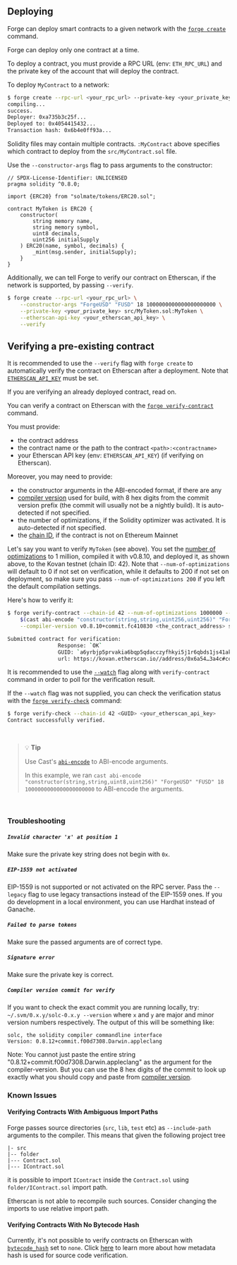 ## Deploying

Forge can deploy smart contracts to a given network with the [`forge create`](../reference/forge/forge-create.md) command.

Forge can deploy only one contract at a time.

To deploy a contract, you must provide a RPC URL (env: `ETH_RPC_URL`) and the private key of the account that will deploy the contract.

To deploy `MyContract` to a network:

```sh
$ forge create --rpc-url <your_rpc_url> --private-key <your_private_key> src/MyContract.sol:MyContract
compiling...
success.
Deployer: 0xa735b3c25f...
Deployed to: 0x4054415432...
Transaction hash: 0x6b4e0ff93a...
```

Solidity files may contain multiple contracts. `:MyContract` above specifies which contract to deploy from the `src/MyContract.sol` file.

Use the `--constructor-args` flag to pass arguments to the constructor:

```solidity
// SPDX-License-Identifier: UNLICENSED
pragma solidity ^0.8.0;

import {ERC20} from "solmate/tokens/ERC20.sol";

contract MyToken is ERC20 {
    constructor(
        string memory name,
        string memory symbol,
        uint8 decimals,
        uint256 initialSupply
    ) ERC20(name, symbol, decimals) {
        _mint(msg.sender, initialSupply);
    }
}
```

Additionally, we can tell Forge to verify our contract on Etherscan, if the network is supported, by passing `--verify`.

```sh
$ forge create --rpc-url <your_rpc_url> \
    --constructor-args "ForgeUSD" "FUSD" 18 1000000000000000000000 \
    --private-key <your_private_key> src/MyToken.sol:MyToken \
    --etherscan-api-key <your_etherscan_api_key> \
    --verify
```

## Verifying a pre-existing contract

It is recommended to use the `--verify` flag with `forge create` to automatically verify the contract on Etherscan after a deployment.
Note that [`ETHERSCAN_API_KEY`](../reference/config/etherscan.md#etherscan_api_key) must be set.

If you are verifying an already deployed contract, read on.

You can verify a contract on Etherscan with the [`forge verify-contract`](../reference/forge/forge-verify-contract.md) command.

You must provide:
- the contract address
- the contract name or the path to the contract `<path>:<contractname>`
- your Etherscan API key (env: `ETHERSCAN_API_KEY`) (if verifying on Etherscan).

Moreover, you may need to provide:
- the constructor arguments in the ABI-encoded format, if there are any
- [compiler version](https://etherscan.io/solcversions) used for build, with 8 hex digits from the commit version prefix (the commit will usually not be a nightly build). It is auto-detected if not specified.
- the number of optimizations, if the Solidity optimizer was activated.  It is auto-detected if not specified.
- the [chain ID](https://evm-chainlist.netlify.app/), if the contract is not on Ethereum Mainnet

Let's say you want to verify `MyToken` (see above). You set the [number of optimizations](../reference/config/solidity-compiler.md#optimizer_runs) to 1 million, compiled it with v0.8.10, and deployed it, as shown above, to the Kovan testnet (chain ID: 42). Note that `--num-of-optimizations` will default to 0 if not set on verification, while it defaults to 200 if not set on deployment, so make sure you pass `--num-of-optimizations 200` if you left the default compilation settings. 

Here's how to verify it:

```bash
$ forge verify-contract --chain-id 42 --num-of-optimizations 1000000 --watch --constructor-args \ 
    $(cast abi-encode "constructor(string,string,uint256,uint256)" "ForgeUSD" "FUSD" 18 1000000000000000000000) \
    --compiler-version v0.8.10+commit.fc410830 <the_contract_address> src/MyToken.sol:MyToken <your_etherscan_api_key>

Submitted contract for verification:
                Response: `OK`
                GUID: `a6yrbjp5prvakia6bqp5qdacczyfhkyi5j1r6qbds1js41ak1a`
                url: https://kovan.etherscan.io//address/0x6a54…3a4c#code
```

It is recommended to use the [`--watch`](../reference/forge/forge-verify-contract.md#verify-contract-options) flag along
with `verify-contract` command in order to poll for the verification result.

If the `--watch` flag was not supplied, you can check
the verification status with the [`forge verify-check`](../reference/forge/forge-verify-check.md) command:

```bash
$ forge verify-check --chain-id 42 <GUID> <your_etherscan_api_key>
Contract successfully verified.
```

<br>

> 💡 **Tip**
> 
> Use Cast's [`abi-encode`](../reference/cast/cast-abi-encode.md) to ABI-encode arguments.
>
> In this example, we ran `cast abi-encode "constructor(string,string,uint8,uint256)" "ForgeUSD" "FUSD" 18 1000000000000000000000` to ABI-encode the arguments.

<br>

### Troubleshooting

##### `Invalid character 'x' at position 1`

Make sure the private key string does not begin with `0x`.

##### `EIP-1559 not activated`
EIP-1559 is not supported or not activated on the RPC server. Pass the `--legacy` flag to use legacy transactions instead of the EIP-1559 ones. If you do development in a local environment, you can use Hardhat instead of Ganache.

##### `Failed to parse tokens`
Make sure the passed arguments are of correct type.

##### `Signature error`
Make sure the private key is correct.

##### `Compiler version commit for verify`
If you want to check the exact commit you are running locally, try: ` ~/.svm/0.x.y/solc-0.x.y --version` where `x` and
`y` are major and minor version numbers respectively.  The output of this will be something like:

```ignore
solc, the solidity compiler commandline interface
Version: 0.8.12+commit.f00d7308.Darwin.appleclang
```

Note: You cannot just paste the entire string "0.8.12+commit.f00d7308.Darwin.appleclang" as the argument for the compiler-version.  But you can use the 8 hex digits of the commit to look up exactly what you should copy and paste from [compiler version](https://etherscan.io/solcversions).

### Known Issues

#### Verifying Contracts With Ambiguous Import Paths

Forge passes source directories (`src`, `lib`, `test` etc) as `--include-path` arguments to the compiler.
This means that given the following project tree
```text
|- src
|-- folder
|--- Contract.sol
|--- IContract.sol
```
it is possible to import `IContract` inside the `Contract.sol` using `folder/IContract.sol` import path.

Etherscan is not able to recompile such sources. Consider changing the imports to use relative import path.

#### Verifying Contracts With No Bytecode Hash

Currently, it's not possible to verify contracts on Etherscan with [`bytecode_hash`](../reference/config/solidity-compiler.md#bytecode_hash)
set to `none`.
Click [here](https://docs.soliditylang.org/en/v0.8.13/metadata.html#usage-for-source-code-verification) to learn more about
how metadata hash is used for source code verification. 

